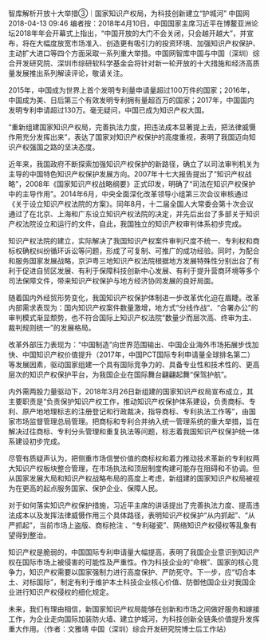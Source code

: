 智库解析开放十大举措③｜国家知识产权局，为科技创新建立“护城河”
中国网 2018-04-13 09:46
编者按：2018年4月10日，中国国家主席习近平在博鳌亚洲论坛2018年年会开幕式上指出，“中国开放的大门不会关闭，只会越开越大”，并宣布，将在大幅度放宽市场准入、创造更有吸引力的投资环境、加强知识产权保护、主动扩大进口等四个方面采取一系列重大举措。中国网智库中国与中国（深圳）综合开发研究院、深圳市综研软科学基金会将针对新一轮开放的十大措施和经济高质量发展推出系列解读评论，敬请关注。

2015年，中国成为世界上首个发明专利量申请量超过100万件的国家；2016年，中国成为美、日后第三个有效发明专利拥有量超百万的国家；2017年，中国国内发明专利申请超过130万。毫无疑问，中国已成为知识产权大国。

“重新组建国家知识产权局，完善执法力度，把违法成本显著提上去，把法律威慑作用充分发挥出来”，表达了国家对知识产权保护的高度重视，表明了我国迈向知识产权强国之路的坚决态度。

近年来，我国政府不断探索加强知识产权保护的新路径，确立了以司法审判机关为主导的中国特色知识产权保护发展方向。2007年十七大报告提出了“知识产权战略”，2008年《国家知识产权战略纲要》正式印发，明确了“司法在知识产权保护中的主导作用”。2014年6月，中央全面深化改革领导小组第三次会议审核通过《关于设立知识产权法院的方案》。同年8月，十二届全国人大常委会第十次会议通过了在北京、上海和广东设立知识产权法院的决定，并先后出台了多部关于知识产权法院设立和运行的文件，自此，我国独立的知识产权审判体系初步完成。

知识产权法院的建立，实际解决了我国知识产权案件审判尺度不统一、专利权和商标权确权纠纷循环诉讼等问题，形成了可复制、可推广的成功经验。同时，为配合和服务国家发展战略，京沪粤三地知识产权法院根据地方发展特殊性分别出台了有利于促进自贸区发展、有利于保障科技创新中心发展、有利于提升营商环境等多个司法保障文件，带来知识产权保护与地方经济协同发展的良好局面。

随着国内外经贸形势变化，我国知识产权保护体制进一步改革优化迫在眉睫。改革内部需求表现为：国内知识产权案件数量激增，地方式“分线作战”、“合署办公”的审判模式渐显颓势，也不符合国际上知识产权法院“数量少而层次高、终审为主、裁判规则统一”的发展格局。

改革外部压力表现为：“中国制造”向世界范围输出、中国企业海外市场拓展步伐加快、中国知识产权价值提升（2017年，中国PCT国际专利申请量全球排名第二）等发展因素，驱动国家组建一个具有国际竞争力的、具备专业性和技术性的、更高层次的知识产权保护平台，为我国企业在国际舞台翩翩起舞“保驾护航”。

内外需两股力量驱动下，2018年3月26日新组建的国家知识产权局宣布成立，其主要职责是“负责保护知识产权工作，推动知识产权保护体系建设，负责商标、专利、原产地地理标志的注册登记和行政裁决，指导商标、专利执法工作等”，由国家市场监督管理总局管理。把商标和专利合并纳入统一管理系统的重大举措，旨在解决过往商标、专利分头管理和重复执法等问题，标志着我国知识产权保护统一体系建设初步完成。

尽管有质疑声认为，把侧重市场信誉价值的商标权和着力推动技术革新的专利权两大知识产权板块整合管理，在市场执法和顶层制度构建可能存在阻碍和不协调。但从国家发展大局和知识产权战略布局的高度上考虑，新组建的国家知识产权局被视为在更高的起点服务国家、保护企业、保障人民。

对于如何落实知识产权保护措施，习近平主席的讲话提出了完善执法力度、提高违法成本以及发挥法律威慑作用三个具体路径，表明知识产权保护“从内抓起”、“从严抓起”，当前市场上盗版、商标抢注 、“专利碰瓷”、网络知识产权侵权等乱象有望得到整治。

知识产权是脆弱的，中国国际专利申请量大幅提高，表明了我国企业意识到知识产权在国际市场上被侵害的可能性及严重性。作为科技企业的“命根”、国家的核心竞争力，知识产权需要以国家强制力进行高度保护、严防死守。下一步，应“切合本土、对标国际”，制定有利于维护本土科技企业核心价值、防御他国企业对我国企业进行知识产权侵权的细化规定。

未来，我们有理由相信，新国家知识产权局能够在创新和市场之间做好服务和嫁接工作，为企业走向国际加装防火墙、建立护城河，为科技创新全链条价值提升发挥重大作用。（作者：文雅靖 中国（深圳）综合开发研究院博士后工作站）

